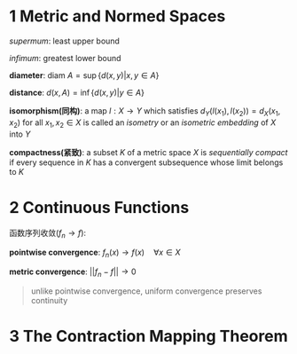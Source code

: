 # 1 Metric and Normed Spaces
*supermum*: least upper bound

*infimum*: greatest lower bound

**diameter**: diam $A = \sup \{d(x, y)| x, y \in A \}$

**distance**: $d(x, A) = \inf \{d(x, y)| y \in A\}$

**isomorphism(同构)**: a map $l: X \to Y$ which satisfies $d_Y(l(x_1), l(x_2)) = d_X(x_1, x_2)$ for all $x_1, x_2 \in X$ is called an *isometry* or an *isometric embedding* of $X$ into $Y$

**compactness(紧致)**: a subset $K$ of a metric space $X$ is *sequentially compact* if every sequence in $K$ has a convergent subsequence whose limit belongs to $K$

# 2 Continuous Functions
函数序列收敛($f_n \to f$):

**pointwise convergence**: $f_n(x) \to f(x) \quad \forall x\in X$

**metric convergence**: $||f_n-f|| \to 0$

> unlike pointwise convergence, uniform convergence preserves continuity

# 3 The Contraction Mapping Theorem

